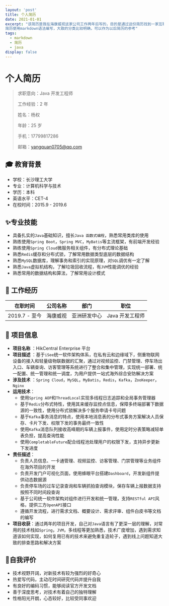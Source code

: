 ```yaml
---
layout: 'post'
title: 个人简历
date: 2021-01-01
excerpt: "该简历是我在海康威视这家公司工作两年后写的，目的是通过这份简历找到一家互联网行业的工作
简历使用markdown语法编写，大致的分类比较明确，可以作为以后简历的参考"
tags: 
  - markdown
  - 简历
  - java
display: false
---
```


# 个人简历

> 求职意向：Java 开发工程师
>
> 工作经验：2 年
>
> 姓名：杨权
>
> 年龄：25 岁
>
> 手机：17799817286
>
> 邮箱：yangquan0705@qq.com

## :mortar_board: 教育背景

- 学校：长沙理工大学
- 专业：计算机科学与技术
- 学历：本科
- 英语水平：CET-4
- 在校时间：2015.9 - 2019.6

## :sparkles:专业技能

- 具备扎实的`Java`基础知识，擅长`Java 函数式编程`，熟悉常用类库的使用
- 熟练使用`Spring Boot`，`Spring MVC`，`MyBatis`等主流框架，有前端开发经验
- 熟练使用`Spring Cloud`微服务相关组件，有分布式理论基础
- 熟悉`Redis`缓存和分布式锁，了解常用数据类型底层的数据结构
- 熟悉`MySQL`数据库，理解事务和索引的实现原理，对`SQL`调优有一定了解
- 熟悉`Java`虚拟机结构，了解垃圾回收流程，有`JVM`性能调优的经验
- 熟悉常用的数据结构和算法，了解常用设计模式

## :briefcase: 工作经历

| 在职时间    | 公司名称 | 部门                   | 职位            |
| ----------- | -------- | ---------------------- | --------------- |
| 2019.7 - 至今 | 海康威视 | 亚洲研发中心 | Java 开发工程师 |

## :page_facing_up: 项目信息

- **项目名称** ：HikCentral Enterprise 平台
- **项目描述** ：基于`iSee`统一软件架构体系，在私有云和边缘域下，侧重物联网设备的接入和轻量级物联数据的汇聚，通过对视频监控、门禁管理、停车场出入口、车辆查询、访客管理等系统进行了整合和集中管理，实现统一部署、统一配置、统一管理和统一调度，为用户提供一站式海外综合安防解决方案
- **涉及技术** ：`Spring Cloud`，`MySQL`，`MyBatis`，`Redis`，`Kafka`，`ZooKeeper`，`Nginx`
- **运用技术**：
  - 使用`Spring AOP`和`ThreadLocal`实现多线程日志追踪和全局事务管理器
  - 基于`Redis`分布式特性，使用其来缓存监控点信息，保障多终端部署下数据源的一致性，使用分布式锁解决多个服务申请卡号问题
  - 基于`Kafka`事务消息的特点，使用本地消息表的分布式事务方案解决人员保存、卡片下发、权限下发的事务最终一致性
  - 使用`Kafka`消息队列接收高峰期的车辆上报事件，使用定时分表策略减轻单表负担，提高查询性能
  - 使用`CompletableFuture`配合线程池处理用户的权限下发，支持异步更新下发进度
- **责任描述**：
  - 负责人员信息、一卡通管理、视频监控、访客管理、门禁管理等业务组件在海外项目的开发
  - 负责开发门户可视化页面，使用蜂眼平台搭建`Dashboard`，开发新组件提供动态数据源
  - 负责停车场的过车记录查询和车辆抓拍查询模块，保存车辆上报数据支持按照不同时间段查询
  - 基于公司统一软件架构对组件进行开发和统一管理，支持`RESTful API`风格，提供三方`OpenAPI`接口
  - 遵循开发流程，进行需求文档、概要设计、需求评审、组件白皮书等文档的编写
- **项目收获**：通过两年的项目开发，自己对`Java`语言有了更深一层的理解，对常用的技术栈如`Spring`，`JVM`，多线程等更加熟悉，技术广度增加，遇到需求知道该如何实现，如何复用已有的技术来避免重复造轮子，遇到线上问题知道大致的排查思路和解决方案

## :cookie:自我评价

- 技术视野开阔，对新技术有较为强烈的好奇心
- 热爱写代码，主动花时间研究代码并提升自我
- 有良好的编码习惯，能够阅读官方开发文档
- 善于深度思考，对技术有着自己的独特理解
- 性格阳光开朗，心态较好，比较受同事欢迎

